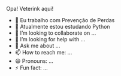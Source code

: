 Opa! Veterink aqui!

- 🔭 Eu trabalho com Prevenção de Perdas
- 🌱 Atualmente estou estudando Python
- 👯 I’m looking to collaborate on ...
- 🤔 I’m looking for help with ...
- 💬 Ask me about ...
- 📫 How to reach me: ...
- 😄 Pronouns: ...
- ⚡ Fun fact: ...

